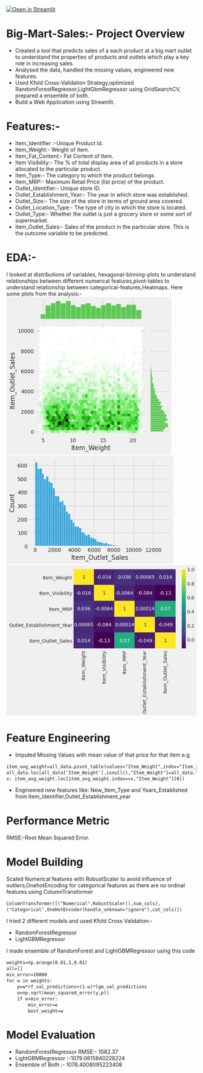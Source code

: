 [![Open in Streamlit](https://static.streamlit.io/badges/streamlit_badge_black_white.svg)](https://share.streamlit.io/rohans6/big-mart-sales/main/Main.py)
# Big-Mart-Sales:- Project Overview
* Created a tool that predicts sales of a each  product at a big mart outlet to understand the properties of products and outlets which play a key role in increasing sales.
* Analysed the data, handled the missing values, engineered new features.
* Used Kfold Cross-Validation Strategy,optimized RandomForestRegressor,LightGbmRegressor using GridSearchCV, prepared a ensemble of both.
* Build a Web Application using Streamlit.
# Features:-
* Item_Identifier :-Unique Product Id.
* Item_Weight:- Weight of Item.
* Item_Fat_Content:- Fat Content of Item.
* Item Visibility:- The % of total display area of all products in a store allocated to the particular product.
* Item_Type:-	The category to which the product belongs.
* Item_MRP:-	Maximum Retail Price (list price) of the product.
* Outlet_Identifier:-	Unique store ID.
* Outlet_Establishment_Year:-	The year in which store was established.
* Outlet_Size:-	The size of the store in terms of ground area covered.
* Outlet_Location_Type:-	The type of city in which the store is located.
* Outlet_Type:-	Whether the outlet is just a grocery store or some sort of supermarket.
* Item_Outlet_Sales:-	Sales of the product in the particular store. This is the outcome variable to be predicted.

# EDA:-
I looked at distributions of variables, hexagonal-binning-plots to understand relationships between different numerical features,pivot-tables to understand relationship between
categorical-features,Heatmaps.
Here some plots from the analysis:-
![hexagonal-binning](Scatterplot.png)
![Target-Distribution](Item_Outlet_Sales.png)
![HeatMap](HeatMap.png)

# Feature Engineering
* Imputed Missing Values with mean value of that price for that item
e.g 
```
item_avg_weight=all_data.pivot_table(values="Item_Weight",index="Item_Identifier")
all_data.loc[all_data['Item_Weight'].isnull(),"Item_Weight"]=all_data.loc[all_data['Item_Weight'].isnull(),"Item_Identifier"].apply(lambda x: item_avg_weight.loc[item_avg_weight.index==x,"Item_Weight"][0])
```
* Engineered new features like: New_Item_Type and Years_Established from Item_Identifier,Outlet_Establishment_year
# Performance Metric
RMSE:-Root Mean Squared Error.
# Model Building
Scaled Numerical features with RobustScaler to avoid influence of outliers,OnehotEncoding for categorical features as there are no ordinal features  using ColumnTransformer
```
ColumnTransformer([("Numerical",RobustScaler(),num_cols),("Categorical",OneHotEncoder(handle_unknown="ignore"),cat_cols)])
```
  
I tried 2 different models and used Kfold Cross Validation:-
* RandomForestRegressor
* LightGBMRegressor


I made ensemble of RandomForest and LightGBMRegressor using this code

```
weights=np.arange(0.01,1,0.01)
all=[]
min_error=10000
for w in weights:
    p=w*rf_val_predictions+(1-w)*lgm_val_predictions
    e=np.sqrt(mean_squared_error(y,p))
    if e<min_error:
        min_error=e
        best_weight=w 
```
# Model Evaluation
* RandomForestRegressor RMSE:- 1082.37
* LightGBMRegressor :-1079.0815840228224
* Ensemble of Both :- 1078.4008095223408




